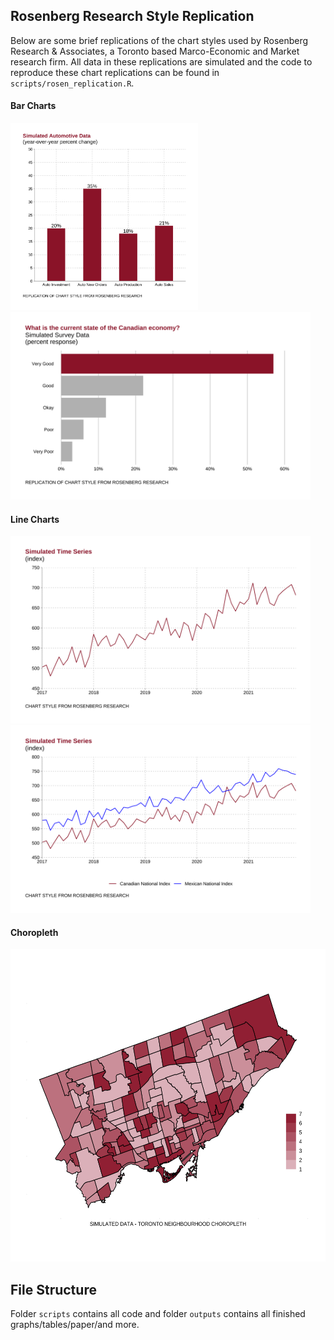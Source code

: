 ## Rosenberg Research Style Replication
Below are some brief replications of the chart styles used by Rosenberg Research & Associates, a Toronto based Marco-Economic and Market research firm. All data in these replications are simulated and the code to reproduce these chart replications can be found in `scripts/rosen_replication.R`.

#### Bar Charts
<p float="left">
  <img src="outputs/barplot1.png" height="300" />
  <img src="outputs/barplot2.png" height="300" /> 
</p>

#### Line Charts
<p float="left">
  <img src="outputs/timeseries1.png" height="300" />
  <img src="outputs/timeseries2.png" height="300" /> 
</p>

#### Choropleth
<p float="left">
  <img src="outputs/choropleth.png" height="500" />
</p>

## File Structure
Folder `scripts` contains all code and folder `outputs` contains all finished graphs/tables/paper/and more.
